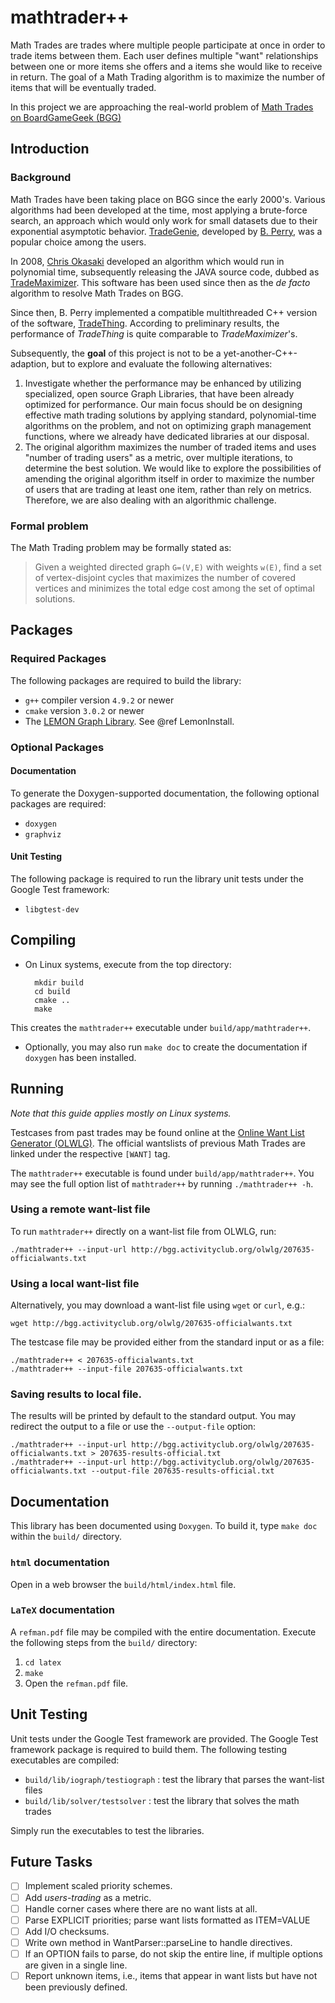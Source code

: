 # mathtrader++

Math Trades are trades where multiple people participate at once
in order to trade items between them.
Each user defines multiple "want" relationships between
one or more items she offers and a items she would like to receive in return.
The goal of a Math Trading algorithm
is to maximize the number of items that will be eventually traded.

In this project we are approaching the real-world problem of
[Math Trades on BoardGameGeek (BGG)](https://www.boardgamegeek.com/wiki/page/Math_Trades)

## Introduction

### Background

Math Trades have been taking place on BGG since the early 2000's.
Various algorithms had been developed at the time,
most applying a brute-force search,
an approach which would only work for small datasets
due to their exponential asymptotic behavior.
[TradeGenie](https://www.boardgamegeek.com/wiki/page/TradeGenie),
developed by [B. Perry](https://www.boardgamegeek.com/user/Kayvon),
was a popular choice among the users.

In 2008, [Chris Okasaki](https://www.boardgamegeek.com/user/cokasaki)
developed an algorithm which would run in polynomial time,
subsequently releasing the JAVA source code, dubbed as
[TradeMaximizer](https://www.boardgamegeek.com/wiki/page/TradeMaximizer).
This software has been used since then as the _de facto_ algorithm
to resolve Math Trades on BGG.

Since then, B. Perry
implemented a compatible multithreaded C++ version of the software,
[TradeThing](https://sourceforge.net/projects/tradething/files/).
According to preliminary results,
the performance of _TradeThing_ is quite comparable to _TradeMaximizer_'s.

Subsequently, the **goal** of this project is not to be a yet-another-C++-adaption,
but to explore and evaluate the following alternatives:

1. Investigate whether the performance may be enhanced by utilizing
specialized, open source Graph Libraries,
that have been already optimized for performance.
Our main focus should be on designing effective math trading solutions
by applying standard, polynomial-time algorithms on the problem,
and not on optimizing graph management functions,
where we already have dedicated libraries at our disposal.
2. The original algorithm maximizes the number of traded items
and uses "number of trading users" as a metric, over multiple iterations,
to determine the best solution.
We would like to explore the possibilities of amending the original algorithm
itself in order to maximize the number of users that are trading at least one item,
rather than rely on metrics.
Therefore, we are also dealing with an algorithmic challenge.

### Formal problem

The Math Trading problem may be formally stated as:

> Given a weighted directed graph `G=(V,E)` with weights `w(E)`,
> find a set of vertex-disjoint cycles that maximizes
> the number of covered vertices
> and minimizes the total edge cost among the
> set of optimal solutions.

## Packages

### Required Packages

The following packages are required to build the library:

* ``g++`` compiler version ``4.9.2`` or newer
* ``cmake`` version ``3.0.2`` or newer
* The [LEMON Graph Library](http://lemon.cs.elte.hu/trac/lemon). See @ref LemonInstall.

### Optional Packages

#### Documentation

To generate the Doxygen-supported documentation, the following optional packages are required:

* ``doxygen``
* ``graphviz``

#### Unit Testing

The following package is required
to run the library unit tests under the Google Test framework:

* ``libgtest-dev``

## Compiling

* On Linux systems, execute from the top directory:

		mkdir build
		cd build
		cmake ..
		make

This creates the ``mathtrader++`` executable under ``build/app/mathtrader++``.

* Optionally, you may also run `make doc` to create the documentation
if ``doxygen`` has been installed.

## Running

_Note that this guide applies mostly on Linux systems._

Testcases from past trades may be found online
at the [Online Want List Generator (OLWLG)](http://bgg.activityclub.org/olwlg/).
The official wantslists of previous Math Trades are linked
under the respective `[WANT]` tag.

The ``mathtrader++`` executable is found under ``build/app/mathtrader++``.
You may see the full option list of `mathtrader++` by running `./mathtrader++ -h`.

### Using a remote want-list file

To run `mathtrader++` directly on a want-list file from OLWLG, run:

    ./mathtrader++ --input-url http://bgg.activityclub.org/olwlg/207635-officialwants.txt

### Using a local want-list file

Alternatively, you may download a want-list file using `wget` or `curl`, e.g.:

    wget http://bgg.activityclub.org/olwlg/207635-officialwants.txt

The testcase file may be provided either from the standard input
or as a file:

    ./mathtrader++ < 207635-officialwants.txt
    ./mathtrader++ --input-file 207635-officialwants.txt

### Saving results to local file.

The results will be printed by default to the standard output.
You may redirect the output to a file or use the `--output-file` option:

    ./mathtrader++ --input-url http://bgg.activityclub.org/olwlg/207635-officialwants.txt > 207635-results-official.txt
    ./mathtrader++ --input-url http://bgg.activityclub.org/olwlg/207635-officialwants.txt --output-file 207635-results-official.txt

## Documentation

This library has been documented using ``Doxygen``.
To build it, type ``make doc`` within the ``build/`` directory.

### ``html`` documentation

Open in a web browser the ``build/html/index.html`` file.

### ``LaTeX`` documentation

A ``refman.pdf`` file may be compiled with the entire documentation.
Execute the following steps from the ``build/`` directory:

1. ``cd latex``
2. ``make``
3. Open the ``refman.pdf`` file.

## Unit Testing

Unit tests under the Google Test framework are provided.
The Google Test framework package is required to build them.
The following testing executables are compiled:

* ``build/lib/iograph/testiograph`` : test the library that parses the want-list files
* ``build/lib/solver/testsolver`` : test the library that solves the math trades

Simply run the executables to test the libraries.

## Future Tasks

- [ ] Implement scaled priority schemes.
- [ ] Add _users-trading_ as a metric.
- [ ] Handle corner cases where there are no want lists at all.
- [ ] Parse EXPLICIT priorities; parse want lists formatted as ITEM=VALUE
- [ ] Add I/O checksums.
- [ ] Write own method in WantParser::parseLine to handle directives.
- [ ] If an OPTION fails to parse, do not skip the entire line, if multiple options are given in a single line.
- [ ] Report unknown items, i.e., items that appear in want lists but have not been previously defined.
